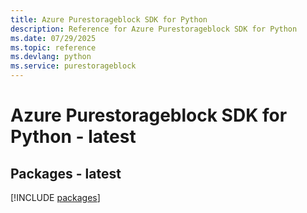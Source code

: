 ```yaml
---
title: Azure Purestorageblock SDK for Python
description: Reference for Azure Purestorageblock SDK for Python
ms.date: 07/29/2025
ms.topic: reference
ms.devlang: python
ms.service: purestorageblock
---
```

# Azure Purestorageblock SDK for Python - latest
## Packages - latest
[!INCLUDE [packages](purestorageblock-index.md)]